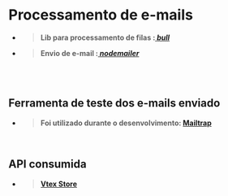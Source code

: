 # <b>Processamento de e-mails<b>

- > Lib para processamento de filas :[ _bull_](https://github.com/OptimalBits/bull)
- > Envio de e-mail :[ _nodemailer_](https://nodemailer.com/about/)

<br />
<br />

## <b>Ferramenta de teste dos e-mails enviado</b>
- > Foi utilizado durante o desenvolvimento: [ Mailtrap](https://mailtrap.io/)

<br />

## <b>API consumida</b>
- > [Vtex Store](https://developers.vtex.com/vtex-rest-api/reference/search-3#productsearchfilteredandordered)
